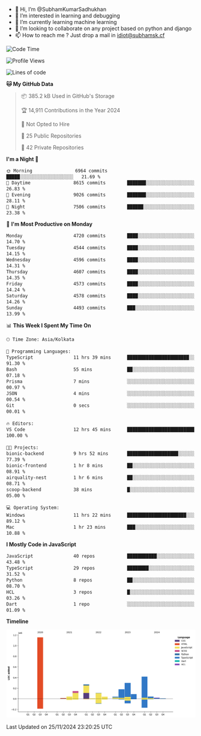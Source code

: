 - 👋 Hi, I’m @SubhamKumarSadhukhan
- 👀 I’m interested in learning and debugging
- 🌱 I’m currently learning machine learning
- 💞️ I’m looking to collaborate on any project based on python and django
- 📫 How to reach me ?
      Just drop a mail in idiot@subhamsk.cf

<!---
SubhamKumarSadhukhan/SubhamKumarSadhukhan is a ✨ special ✨ repository because its `README.md` (this file) appears on your GitHub profile.
You can click the Preview link to take a look at your changes.
--->


<!--START_SECTION:waka-->
![Code Time](http://img.shields.io/badge/Code%20Time-2%2C647%20hrs%2052%20mins-blue)

![Profile Views](http://img.shields.io/badge/Profile%20Views-0-blue)

![Lines of code](https://img.shields.io/badge/From%20Hello%20World%20I%27ve%20Written-2.9%20million%20lines%20of%20code-blue)

**🐱 My GitHub Data** 

> 📦 385.2 kB Used in GitHub's Storage 
 > 
> 🏆 14,911 Contributions in the Year 2024
 > 
> 🚫 Not Opted to Hire
 > 
> 📜 25 Public Repositories 
 > 
> 🔑 42 Private Repositories 
 > 
**I'm a Night 🦉** 

```text
🌞 Morning                6964 commits        █████░░░░░░░░░░░░░░░░░░░░   21.69 % 
🌆 Daytime                8615 commits        ███████░░░░░░░░░░░░░░░░░░   26.83 % 
🌃 Evening                9026 commits        ███████░░░░░░░░░░░░░░░░░░   28.11 % 
🌙 Night                  7506 commits        ██████░░░░░░░░░░░░░░░░░░░   23.38 % 
```
📅 **I'm Most Productive on Monday** 

```text
Monday                   4720 commits        ████░░░░░░░░░░░░░░░░░░░░░   14.70 % 
Tuesday                  4544 commits        ████░░░░░░░░░░░░░░░░░░░░░   14.15 % 
Wednesday                4596 commits        ████░░░░░░░░░░░░░░░░░░░░░   14.31 % 
Thursday                 4607 commits        ████░░░░░░░░░░░░░░░░░░░░░   14.35 % 
Friday                   4573 commits        ████░░░░░░░░░░░░░░░░░░░░░   14.24 % 
Saturday                 4578 commits        ████░░░░░░░░░░░░░░░░░░░░░   14.26 % 
Sunday                   4493 commits        ███░░░░░░░░░░░░░░░░░░░░░░   13.99 % 
```


📊 **This Week I Spent My Time On** 

```text
🕑︎ Time Zone: Asia/Kolkata

💬 Programming Languages: 
TypeScript               11 hrs 39 mins      ███████████████████████░░   91.30 % 
Bash                     55 mins             ██░░░░░░░░░░░░░░░░░░░░░░░   07.18 % 
Prisma                   7 mins              ░░░░░░░░░░░░░░░░░░░░░░░░░   00.97 % 
JSON                     4 mins              ░░░░░░░░░░░░░░░░░░░░░░░░░   00.54 % 
Git                      0 secs              ░░░░░░░░░░░░░░░░░░░░░░░░░   00.01 % 

🔥 Editors: 
VS Code                  12 hrs 45 mins      █████████████████████████   100.00 % 

🐱‍💻 Projects: 
bionic-backend           9 hrs 52 mins       ███████████████████░░░░░░   77.39 % 
bionic-frontend          1 hr 8 mins         ██░░░░░░░░░░░░░░░░░░░░░░░   08.91 % 
airquality-nest          1 hr 6 mins         ██░░░░░░░░░░░░░░░░░░░░░░░   08.71 % 
scoop-backend            38 mins             █░░░░░░░░░░░░░░░░░░░░░░░░   05.00 % 

💻 Operating System: 
Windows                  11 hrs 22 mins      ██████████████████████░░░   89.12 % 
Mac                      1 hr 23 mins        ███░░░░░░░░░░░░░░░░░░░░░░   10.88 % 
```

**I Mostly Code in JavaScript** 

```text
JavaScript               40 repos            ███████████░░░░░░░░░░░░░░   43.48 % 
TypeScript               29 repos            ████████░░░░░░░░░░░░░░░░░   31.52 % 
Python                   8 repos             ██░░░░░░░░░░░░░░░░░░░░░░░   08.70 % 
HCL                      3 repos             █░░░░░░░░░░░░░░░░░░░░░░░░   03.26 % 
Dart                     1 repo              ░░░░░░░░░░░░░░░░░░░░░░░░░   01.09 % 
```



**Timeline**

![Lines of Code chart](https://raw.githubusercontent.com/SubhamKumarSadhukhan/SubhamKumarSadhukhan/main/assets/bar_graph.png)


 Last Updated on 25/11/2024 23:20:25 UTC
<!--END_SECTION:waka-->
